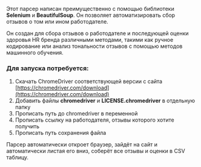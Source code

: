 Этот парсер написан преимущественно с помощью библиотеки **Selenium** и **BeautifulSoup**. Он позволяет автоматизировать сбор отзывов о том или ином работодателе.

Он создан для сбора отзывов о работодателе и последующей оценки здоровья HR бренда различными методами, такими как ручное кодирование или анализ тональности отзывов с помощью методов машинного обучения.

### Для запуска потребуется:
1. Скачать ChromeDriver соответствующей версии с сайта [https://chromedriver.com/download](https://chromedriver.com/download)
2. Добавить файлы **chromedriver** и **LICENSE.chromedriver** в отдельную папку
3. Прописать путь до chromedriver в переменной 
4. Прописать ссылку на работодателя, отзывы которого хотите получить 
5. Прописать путь сохранения файла

Парсер автоматически откроет браузер, зайдёт на сайт и автоматически листая его вниз, соберёт все отзывы и оценки в CSV таблицу.

